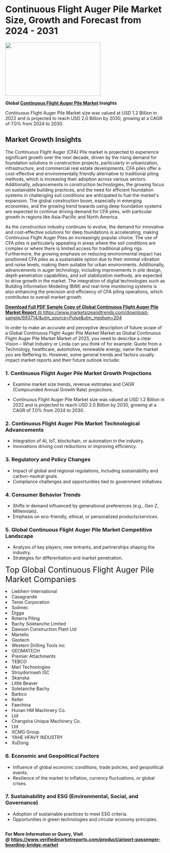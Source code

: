 <H1>Continuous Flight Auger Pile Market Size, Growth and Forecast from 2024 - 2031</H1><img class="aligncenter size-medium wp-image-584254" src="https://thirdeyenews.in/wp-content/uploads/2024/09/Global-Market-Research-300x168.jpeg" alt="" width="300" height="168" /><p><strong>Global&nbsp;<a href="https://www.marketsizeandtrends.com/download-sample/693714/&amp;utm_source=Pulse&amp;utm_medium=204">Continuous Flight Auger Pile Market</a> Insights</strong></p><p>Continuous Flight Auger Pile Market size was valued at USD 1.2 Billion in 2022 and is projected to reach USD 2.0 Billion by 2030, growing at a CAGR of 7.0% from 2024 to 2030.</p><p><h2>Market Growth Insights</h2> <p>The Continuous Flight Auger (CFA) Pile market is projected to experience significant growth over the next decade, driven by the rising demand for foundation solutions in construction projects, particularly in urbanization, infrastructure, and commercial real estate developments. CFA piles offer a cost-effective and environmentally friendly alternative to traditional piling methods, which is increasing their adoption across various sectors. Additionally, advancements in construction technologies, the growing focus on sustainable building practices, and the need for efficient foundation systems in challenging soil conditions are anticipated to fuel the market's expansion. The global construction boom, especially in emerging economies, and the growing trend towards using deep foundation systems are expected to continue driving demand for CFA piles, with particular growth in regions like Asia-Pacific and North America.</p> <p><a href="#"></a></p> <p>As the construction industry continues to evolve, the demand for innovative and cost-effective solutions for deep foundations is accelerating, making Continuous Flight Auger Piles an increasingly popular choice. The use of CFA piles is particularly appealing in areas where the soil conditions are complex or where there is limited access for traditional piling rigs. Furthermore, the growing emphasis on reducing environmental impact has positioned CFA piles as a sustainable option due to their minimal vibration and noise levels, making them suitable for urban environments. Additionally, advancements in auger technology, including improvements in pile design, depth penetration capabilities, and soil stabilization methods, are expected to drive growth in the market. The integration of digital technologies such as Building Information Modeling (BIM) and real-time monitoring systems is also enhancing the precision and efficiency of CFA piling operations, which contributes to overall market growth.</p> <p><a href="#"></p><p><span class=""><strong>Download Full PDF Sample Copy of Global Continuous Flight Auger Pile Market Report</strong> @ <a href="https://www.marketsizeandtrends.com/download-sample/693714/&amp;utm_source=Pulse&amp;utm_medium=204" target="_blank">https://www.marketsizeandtrends.com/download-sample/693714/&amp;utm_source=Pulse&amp;utm_medium=204</a></span></p><p>In order to make an accurate and perceptive description of future scope of a Global&nbsp;Continuous Flight Auger Pile Market Market as Global&nbsp;Continuous Flight Auger Pile Market Market of 2025, you need to describe a clear Vision &ndash; What Industry or Linda can you think of for example: Quote from a Technology, healthcare, automotive, renewable energy, name the market you are Reffering to. However, some general trends and factors usually impact market reports and their future outlook include:</p><h3>1.&nbsp;<strong>Continuous Flight Auger Pile Market Growth Projections</strong></h3><ul><li>Examine market size trends, revenue estimates and CAGR (Compounded Annual Growth Rate) projections.</li><li><p>Continuous Flight Auger Pile Market size was valued at USD 1.2 Billion in 2022 and is projected to reach USD 2.0 Billion by 2030, growing at a CAGR of 7.0% from 2024 to 2030.</p></li></ul><h3>2.&nbsp;<strong>Continuous Flight Auger Pile Market Technological Advancements</strong></h3><ul><li>Integration of AI, IoT, blockchain, or automation in the industry.</li><li>Innovations driving cost reductions or improving efficiency.</li></ul><h3>3.&nbsp;<strong>Regulatory and Policy Changes</strong></h3><ul><li>Impact of global and regional regulations, including sustainability and carbon-neutral goals.</li><li>Compliance challenges and opportunities tied to government initiatives.</li></ul><h3>4.&nbsp;<strong>Consumer Behavior Trends</strong></h3><ul><li>Shifts in demand influenced by generational preferences (e.g., Gen Z, Millennials).</li><li>Emphasis on eco-friendly, ethical, or personalized products/services.</li></ul><h3>5.&nbsp;<strong>Global Continuous Flight Auger Pile Market Competitive Landscape</strong></h3><ul><li>Analysis of key players, new entrants, and partnerships shaping the industry.</li><li>Strategies for differentiation and market penetration.</li></ul><p data-pm-slice="1 1 []"><span style="color: inherit; font-family: inherit; font-size: 25px;">Top Global Continuous Flight Auger Pile Market Companies</span></p><div class="" data-test-id=""><p><li>Liebherr-International</li><li> Casagrande</li><li> Terex Corporation</li><li> Soilmec</li><li> Digga</li><li> Roterra Piling</li><li> Bachy Soletanche Limited</li><li> Dawson Construction Plant Ltd</li><li> Martello</li><li> Geotech</li><li> Western Drilling Tools inc</li><li> GEOMATECH</li><li> Premier Attachments</li><li> TEBCO</li><li> Marl Technologies</li><li> Stroydormash ISC</li><li> Skanska</li><li> Little Beaver</li><li> Soletanche Bachy</li><li> Barbco</li><li> Keller</li><li> Faechina</li><li> Hunan HM Machinery Co.</li><li> Ltd</li><li> Changsha Unique Machinery Co.</li><li>Ltd</li><li> XCMG Group</li><li> YAHE HFAVY INDUSTRY</li><li> XuDong</li></p></div><h3>6.&nbsp;<strong>Economic and Geopolitical Factors</strong></h3><ul><li>Influence of global economic conditions, trade policies, and geopolitical events.</li><li>Resilience of the market to inflation, currency fluctuations, or global crises.</li></ul><h3>7.&nbsp;<strong>Sustainability and ESG (Environmental, Social, and Governance)</strong></h3><ul><li>Adoption of sustainable practices to meet ESG criteria.</li><li>Opportunities in green technologies and circular economy principles.</li></ul><h2><strong style="font-size: 14px;">For More Information or Query, Visit @&nbsp;</strong><a style="background-color: #ffffff; font-size: 14px;" href="https://www.marketsizeandtrends.com/report/continuous-flight-auger-pile-market/" target="_blank">https://www.verifiedmarketreports.com/product/airport-passenger-boarding-bridge-market</a></h2>
